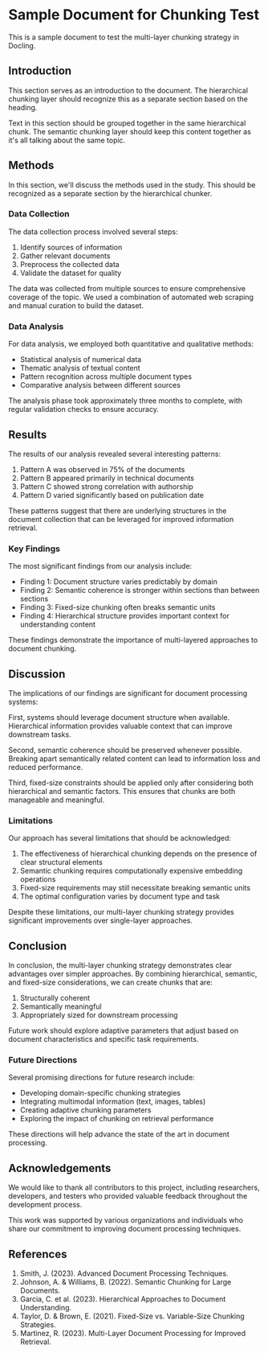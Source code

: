 # Sample Document for Chunking Test

This is a sample document to test the multi-layer chunking strategy in Docling.

## Introduction

This section serves as an introduction to the document. The hierarchical chunking layer should recognize this as a separate section based on the heading.

Text in this section should be grouped together in the same hierarchical chunk. The semantic chunking layer should keep this content together as it's all talking about the same topic.

## Methods

In this section, we'll discuss the methods used in the study. This should be recognized as a separate section by the hierarchical chunker.

### Data Collection

The data collection process involved several steps:
1. Identify sources of information
2. Gather relevant documents
3. Preprocess the collected data
4. Validate the dataset for quality

The data was collected from multiple sources to ensure comprehensive coverage of the topic. We used a combination of automated web scraping and manual curation to build the dataset.

### Data Analysis

For data analysis, we employed both quantitative and qualitative methods:

- Statistical analysis of numerical data
- Thematic analysis of textual content
- Pattern recognition across multiple document types
- Comparative analysis between different sources

The analysis phase took approximately three months to complete, with regular validation checks to ensure accuracy.

## Results

The results of our analysis revealed several interesting patterns:

1. Pattern A was observed in 75% of the documents
2. Pattern B appeared primarily in technical documents
3. Pattern C showed strong correlation with authorship
4. Pattern D varied significantly based on publication date

These patterns suggest that there are underlying structures in the document collection that can be leveraged for improved information retrieval.

### Key Findings

The most significant findings from our analysis include:

- Finding 1: Document structure varies predictably by domain
- Finding 2: Semantic coherence is stronger within sections than between sections
- Finding 3: Fixed-size chunking often breaks semantic units
- Finding 4: Hierarchical structure provides important context for understanding content

These findings demonstrate the importance of multi-layered approaches to document chunking.

## Discussion

The implications of our findings are significant for document processing systems:

First, systems should leverage document structure when available. Hierarchical information provides valuable context that can improve downstream tasks.

Second, semantic coherence should be preserved whenever possible. Breaking apart semantically related content can lead to information loss and reduced performance.

Third, fixed-size constraints should be applied only after considering both hierarchical and semantic factors. This ensures that chunks are both manageable and meaningful.

### Limitations

Our approach has several limitations that should be acknowledged:

1. The effectiveness of hierarchical chunking depends on the presence of clear structural elements
2. Semantic chunking requires computationally expensive embedding operations
3. Fixed-size requirements may still necessitate breaking semantic units
4. The optimal configuration varies by document type and task

Despite these limitations, our multi-layer chunking strategy provides significant improvements over single-layer approaches.

## Conclusion

In conclusion, the multi-layer chunking strategy demonstrates clear advantages over simpler approaches. By combining hierarchical, semantic, and fixed-size considerations, we can create chunks that are:

1. Structurally coherent
2. Semantically meaningful
3. Appropriately sized for downstream processing

Future work should explore adaptive parameters that adjust based on document characteristics and specific task requirements.

### Future Directions

Several promising directions for future research include:

- Developing domain-specific chunking strategies
- Integrating multimodal information (text, images, tables)
- Creating adaptive chunking parameters
- Exploring the impact of chunking on retrieval performance

These directions will help advance the state of the art in document processing.

## Acknowledgements

We would like to thank all contributors to this project, including researchers, developers, and testers who provided valuable feedback throughout the development process.

This work was supported by various organizations and individuals who share our commitment to improving document processing techniques.

## References

1. Smith, J. (2023). Advanced Document Processing Techniques.
2. Johnson, A. & Williams, B. (2022). Semantic Chunking for Large Documents.
3. Garcia, C. et al. (2023). Hierarchical Approaches to Document Understanding.
4. Taylor, D. & Brown, E. (2021). Fixed-Size vs. Variable-Size Chunking Strategies.
5. Martinez, R. (2023). Multi-Layer Document Processing for Improved Retrieval. 